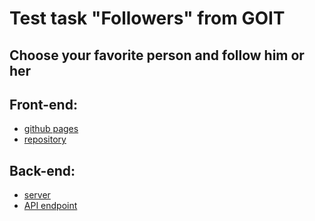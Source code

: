 # Test task "Followers" from GOIT

## Choose your favorite person and follow him or her

## Front-end:

- [github pages](https://oleh-kliapko.github.io/followers-test-task/)
- [repository](https://github.com/Oleh-Kliapko/followers-test-task)

## Back-end:

- [server](https://mockapi.io/)
- [API endpoint](https://6492f0e4428c3d2035d0f387.mockapi.io/api/tweets)

